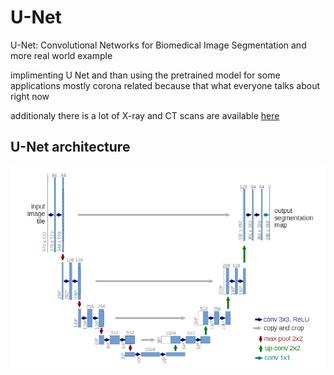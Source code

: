 # U-Net
U-Net: Convolutional Networks for Biomedical Image Segmentation and more real world example 

implimenting U Net and than using the pretrained model for some applications 
mostly corona related because that what everyone talks about right now 

additionaly there is a lot of X-ray and CT scans are available [here](https://academictorrents.com/download/136ffddd0959108becb2b3a86630bec049fcb0ff.torrent)

## U-Net architecture
![UNet arch](./docs/UNet_arch.png)
